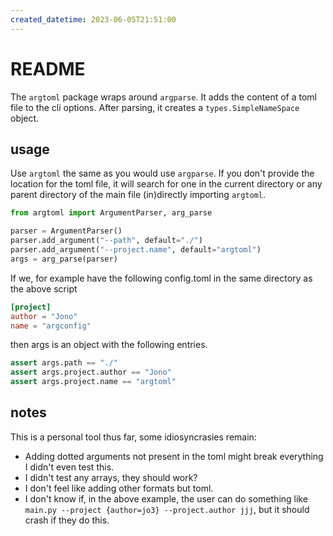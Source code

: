 ```yaml
---
created_datetime: 2023-06-05T21:51:00
---
```


# README

The `argtoml` package wraps around `argparse`.
It adds the content of a toml file to the cli options.
After parsing, it creates a `types.SimpleNameSpace` object.

## usage

Use `argtoml` the same as you would use `argparse`.
If you don't provide the location for the toml file, it will search for one in the current directory or any parent directory of the main file (in)directly importing `argtoml`.

```python
from argtoml import ArgumentParser, arg_parse

parser = ArgumentParser()
parser.add_argument("--path", default="./")
parser.add_argument("--project.name", default="argtoml")
args = arg_parse(parser)
```

If we, for example have the following config.toml in the same directory as the above script

```toml
[project]
author = "Jono"
name = "argconfig"
```

then args is an object with the following entries.

```python
assert args.path == "./"
assert args.project.author == "Jono"
assert args.project.name == "argtoml"
```

## notes

This is a personal tool thus far, some idiosyncrasies remain:

- Adding dotted arguments not present in the toml might break everything I didn't even test this.
- I didn't test any arrays, they should work?
- I don't feel like adding other formats but toml.
- I don't know if, in the above example, the user can do something like `main.py --project {author=jo3} --project.author jjj`, but it should crash if they do this.

